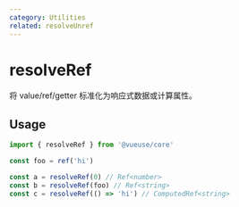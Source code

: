 ```yaml
---
category: Utilities
related: resolveUnref
---
```


# resolveRef

将 value/ref/getter 标准化为响应式数据或计算属性。

## Usage

```ts
import { resolveRef } from '@vueuse/core'

const foo = ref('hi')

const a = resolveRef(0) // Ref<number>
const b = resolveRef(foo) // Ref<string>
const c = resolveRef(() => 'hi') // ComputedRef<string>
```
